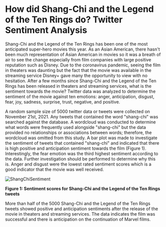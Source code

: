 # How did Shang-Chi and the Legend of the Ten Rings do? Twitter Sentiment Analysis


Shang-Chi and the Legend of the Ten Rings has been one of the most anticipated super-hero movies this year.
As an Asian American, there hasn't been much representation of Asian American in movies so it was a breath of air to see the change especially from film companies with large positive reputation such as Disney.
Due to the coronavirus pandemic, seeing the film in theaters was daunting but the fact that the movie was available in the streaming service Disney+ gave many the opportunity to view with no hesitation. After a few months since Shang-Chi and the Legend of the Ten Rings has been released in theaters and streaming services, what is the sentiment towards the movie? Twitter data was analyzed to determine the sentiment of the movie against ten emotions: anger, anticipation, disgust, fear, joy, sadness, surprise, trust, negative, and positive.


A random sample size of 5000 twitter data or tweets were collected on November 21st, 2021. Any tweets that contained the word "shang-chi" was searched against the database. A wordcloud was conducted to determine what words were frequently used alongside "shang-chi" but the data provided no relationships or associations between words; therefore, the wordcloud was omitted from this study. A bar plot was made to investigate the sentiment of tweets that contained "shang-chi" and indicated that there is high positive and anticipation sentiment towards the film (Figure 1). Interestingly, the fear emotion was the third highest sentiment according to the data. Further investigation should be performed to determine why this is. Anger and disgust were the lowest rated sentiment scores which is a good indicator that the movie was well received.


![ShangChiSentiment](https://user-images.githubusercontent.com/73903035/142777659-73bb3445-60ae-453b-818a-191ba3cbdcdc.png)

**Figure 1: Sentiment scores for Shang-Chi and the Legend of the Ten Rings tweets**


More than half of the 5000 Shang-Chi and the Legend of the Ten Rings tweets showed positive and anticipation sentiments after the release of the movie in theaters and streaming services. The data indicates the film was successful and there is anticipation on the continuation of Marvel films.












